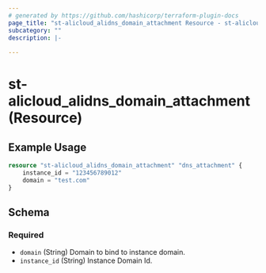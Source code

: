 ```yaml
---
# generated by https://github.com/hashicorp/terraform-plugin-docs
page_title: "st-alicloud_alidns_domain_attachment Resource - st-alicloud"
subcategory: ""
description: |-
  
---
```


# st-alicloud_alidns_domain_attachment (Resource)



## Example Usage

```terraform
resource "st-alicloud_alidns_domain_attachment" "dns_attachment" {
	instance_id = "123456789012"
	domain = "test.com"
}
```

<!-- schema generated by tfplugindocs -->
## Schema

### Required

- `domain` (String) Domain to bind to instance domain.
- `instance_id` (String) Instance Domain Id.
